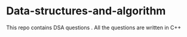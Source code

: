# Data-structures-and-algorithm
This repo contains DSA questions . All the questions are written in C++
